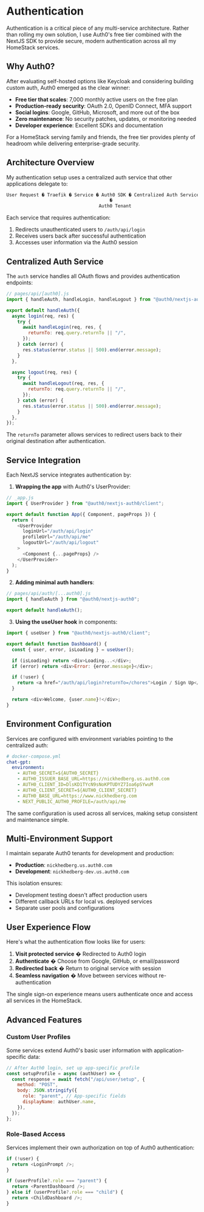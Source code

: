 # Authentication

Authentication is a critical piece of any multi-service architecture. Rather than rolling my own solution, I use Auth0's free tier combined with the NextJS SDK to provide secure, modern authentication across all my HomeStack services.

## Why Auth0?

After evaluating self-hosted options like Keycloak and considering building custom auth, Auth0 emerged as the clear winner:

- **Free tier that scales**: 7,000 monthly active users on the free plan
- **Production-ready security**: OAuth 2.0, OpenID Connect, MFA support
- **Social logins**: Google, GitHub, Microsoft, and more out of the box
- **Zero maintenance**: No security patches, updates, or monitoring needed
- **Developer experience**: Excellent SDKs and documentation

For a HomeStack serving family and friends, the free tier provides plenty of headroom while delivering enterprise-grade security.

## Architecture Overview

My authentication setup uses a centralized auth service that other applications delegate to:

``` bash
User Request � Traefik � Service � Auth0 SDK � Centralized Auth Service
                                      �
                                  Auth0 Tenant
```

Each service that requires authentication:

1. Redirects unauthenticated users to `/auth/api/login`
2. Receives users back after successful authentication
3. Accesses user information via the Auth0 session

## Centralized Auth Service

The `auth` service handles all OAuth flows and provides authentication endpoints:

``` javascript
// pages/api/[auth0].js
import { handleAuth, handleLogin, handleLogout } from "@auth0/nextjs-auth0";

export default handleAuth({
  async login(req, res) {
    try {
      await handleLogin(req, res, {
        returnTo: req.query.returnTo || "/",
      });
    } catch (error) {
      res.status(error.status || 500).end(error.message);
    }
  },

  async logout(req, res) {
    try {
      await handleLogout(req, res, {
        returnTo: req.query.returnTo || "/",
      });
    } catch (error) {
      res.status(error.status || 500).end(error.message);
    }
  },
});
```

The `returnTo` parameter allows services to redirect users back to their original destination after authentication.

## Service Integration

Each NextJS service integrates authentication by:

1. **Wrapping the app** with Auth0's UserProvider:

``` javascript
// _app.js
import { UserProvider } from "@auth0/nextjs-auth0/client";

export default function App({ Component, pageProps }) {
  return (
    <UserProvider
      loginUrl="/auth/api/login"
      profileUrl="/auth/api/me"
      logoutUrl="/auth/api/logout"
    >
      <Component {...pageProps} />
    </UserProvider>
  );
}
```

2. **Adding minimal auth handlers**:

``` javascript
// pages/api/auth/[...auth0].js
import { handleAuth } from "@auth0/nextjs-auth0";

export default handleAuth();
```

3. **Using the useUser hook** in components:

``` javascript
import { useUser } from "@auth0/nextjs-auth0/client";

export default function Dashboard() {
  const { user, error, isLoading } = useUser();

  if (isLoading) return <div>Loading...</div>;
  if (error) return <div>Error: {error.message}</div>;

  if (!user) {
    return <a href="/auth/api/login?returnTo=/chores">Login / Sign Up</a>;
  }

  return <div>Welcome, {user.name}!</div>;
}
```

## Environment Configuration

Services are configured with environment variables pointing to the centralized auth:

``` yaml
# docker-compose.yml
chat-gpt:
  environment:
    - AUTH0_SECRET=${AUTH0_SECRET}
    - AUTH0_ISSUER_BASE_URL=https://nickhedberg.us.auth0.com
    - AUTH0_CLIENT_ID=DlsKD1TYcN9sNoKPTUDYZ7Ioa6pSYwuM
    - AUTH0_CLIENT_SECRET=${AUTH0_CLIENT_SECRET}
    - AUTH0_BASE_URL=https://www.nickhedberg.com
    - NEXT_PUBLIC_AUTH0_PROFILE=/auth/api/me
```

The same configuration is used across all services, making setup consistent and maintenance simple.

## Multi-Environment Support

I maintain separate Auth0 tenants for development and production:

- **Production**: `nickhedberg.us.auth0.com`
- **Development**: `nickhedberg-dev.us.auth0.com`

This isolation ensures:

- Development testing doesn't affect production users
- Different callback URLs for local vs. deployed services
- Separate user pools and configurations

## User Experience Flow

Here's what the authentication flow looks like for users:

1. **Visit protected service** � Redirected to Auth0 login
2. **Authenticate** � Choose from Google, GitHub, or email/password
3. **Redirected back** � Return to original service with session
4. **Seamless navigation** � Move between services without re-authentication

The single sign-on experience means users authenticate once and access all services in the HomeStack.

## Advanced Features

### Custom User Profiles

Some services extend Auth0's basic user information with application-specific data:

``` javascript
// After Auth0 login, set up app-specific profile
const setupProfile = async (authUser) => {
  const response = await fetch("/api/user/setup", {
    method: "POST",
    body: JSON.stringify({
      role: "parent", // App-specific fields
      displayName: authUser.name,
    }),
  });
};
```

### Role-Based Access

Services implement their own authorization on top of Auth0 authentication:

``` javascript
if (!user) {
  return <LoginPrompt />;
}

if (userProfile?.role === "parent") {
  return <ParentDashboard />;
} else if (userProfile?.role === "child") {
  return <ChildDashboard />;
}
```
